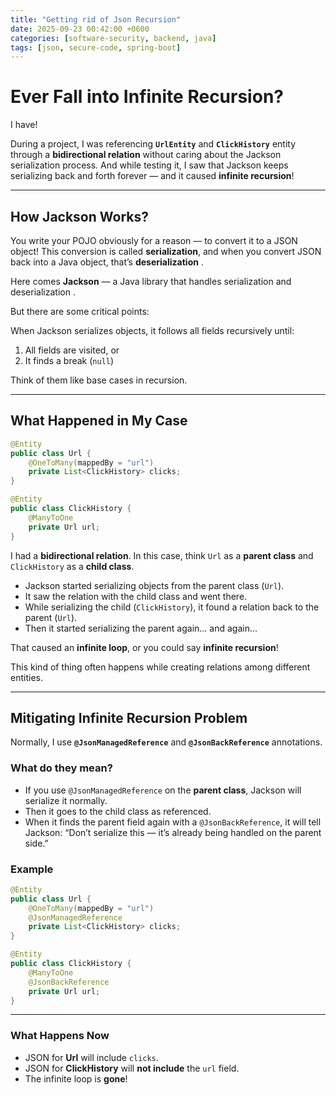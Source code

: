 ```yaml
---
title: "Getting rid of Json Recursion"
date: 2025-09-23 00:42:00 +0600
categories: [software-security, backend, java]
tags: [json, secure-code, spring-boot]
---
```


# Ever Fall into Infinite Recursion?

I have!

During a project, I was referencing **`UrlEntity`** and **`ClickHistory`** entity through a **bidirectional relation** without caring about the Jackson serialization process. And while testing it, I saw that Jackson keeps serializing back and forth forever — and it caused **infinite recursion**!

---

## How Jackson Works?

You write your POJO obviously for a reason — to convert it to a JSON object!
This conversion is called **serialization**, and when you convert JSON back into a Java object, that’s **deserialization** .

Here comes **Jackson** — a Java library that handles serialization and deserialization .

But there are some critical points:

When Jackson serializes objects, it follows all fields recursively until:

1. All fields are visited, or
2. It finds a break (`null`)

Think of them like base cases in recursion.

---

## What Happened in My Case

```java
@Entity
public class Url {
    @OneToMany(mappedBy = "url")
    private List<ClickHistory> clicks;
}

@Entity
public class ClickHistory {
    @ManyToOne
    private Url url;
}
```

I had a **bidirectional relation**.
In this case, think `Url` as a **parent class** and `ClickHistory` as a **child class**.

* Jackson started serializing objects from the parent class (`Url`).
* It saw the relation with the child class and went there.
* While serializing the child (`ClickHistory`), it found a relation back to the parent (`Url`).
* Then it started serializing the parent again... and again...

That caused an **infinite loop**, or you could say **infinite recursion**!

This kind of thing often happens while creating relations among different entities.

---

## Mitigating Infinite Recursion Problem

Normally, I use **`@JsonManagedReference`** and **`@JsonBackReference`** annotations.

### What do they mean?

* If you use `@JsonManagedReference` on the **parent class**, Jackson will serialize it normally.
* Then it goes to the child class as referenced.
* When it finds the parent field again with a `@JsonBackReference`, it will tell Jackson:
    “Don’t serialize this — it’s already being handled on the parent side.”

### Example

```java
@Entity
public class Url {
    @OneToMany(mappedBy = "url")
    @JsonManagedReference
    private List<ClickHistory> clicks;
}

@Entity
public class ClickHistory {
    @ManyToOne
    @JsonBackReference
    private Url url;
}
```

---

### What Happens Now

* JSON for **Url** will include `clicks`.
* JSON for **ClickHistory** will **not include** the `url` field.
* The infinite loop is **gone**! 


